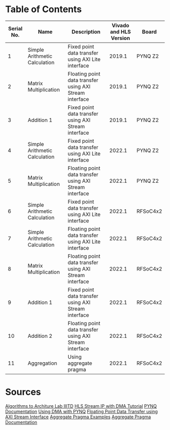 # Table of Contents

| Serial No. | Name                        | Description                                         | Vivado and HLS Version | Board     |
|------------|-----------------------------|-----------------------------------------------------|------------------------|-----------|
| 1          | Simple Arithmetic Calculation | Fixed point data transfer using AXI Lite interface  | 2019.1                 | PYNQ Z2   |
| 2          | Matrix Multiplication       | Floating point data transfer using AXI Stream interface | 2019.1                 | PYNQ Z2   |
| 3          | Addition 1                  | Fixed point data transfer using AXI Stream interface | 2019.1                 | PYNQ Z2   |
| 4          | Simple Arithmetic Calculation | Fixed point data transfer using AXI Lite interface  | 2022.1                 | PYNQ Z2   |
| 5          | Matrix Multiplication       | Floating point data transfer using AXI Stream interface | 2022.1                 | PYNQ Z2   |
| 6          | Simple Arithmetic Calculation | Fixed point data transfer using AXI Lite interface  | 2022.1                 | RFSoC4x2  |
| 7          | Simple Arithmetic Calculation | Floating point data transfer using AXI Lite interface | 2022.1                 | RFSoC4x2  |
| 8          | Matrix Multiplication       | Floating point data transfer using AXI Stream interface | 2022.1                 | RFSoC4x2  |
| 9          | Addition 1                  | Fixed point data transfer using AXI Stream interface | 2022.1                 | RFSoC4x2  |
| 10         | Addition 2                  | Floating point data transfer using AXI Stream interface | 2022.1                 | RFSoC4x2  |
| 11         | Aggregation                 | Using aggregate pragma                               | 2022.1                 | RFSoC4x2  |

# Sources
[Algorithms to Architure Lab IIITD](https://youtu.be/Nj6JRQzwpwk?feature=shared)
[HLS Stream IP with DMA Tutorial](https://discuss.pynq.io/t/tutorial-using-a-hls-stream-ip-with-dma-part-3-using-the-hls-ip-from-pynq/3346)
[PYNQ Documentation](https://pynq.readthedocs.io/en/v3.0.0/_modules/index.html)
[Using DMA with PYNQ](https://discuss.pynq.io/t/tutorial-pynq-dma-part-1-hardware-design/3133)
[Floating Point Data Transfer using AXI Stream Interface](https://pp4fpgas.readthedocs.io/en/latest/axidma2.html)
[Aggregate Pragma Examples](https://github.com/Xilinx/Vitis-HLS-Introductory-Examples/tree/master/Interface/Aggregation_Disaggregation)
[Aggregate Pragma Documentation](https://docs.amd.com/r/en-US/ug1399-vitis-hls/pragma-HLS-aggregate)
